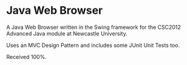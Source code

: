 # Java Web Browser
A Java Web Browser written in the Swing framework for the CSC2012 Advanced Java module at Newcastle University.

Uses an MVC Design Pattern and includes some JUnit Unit Tests too.

Received 100%.
